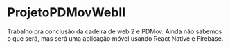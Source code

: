 # ProjetoPDMovWebII

Trabalho pra conclusão da cadeira de web 2 e PDMov. Ainda não sabemos o que será, mas será uma aplicação móvel usando React Native e Firebase.
